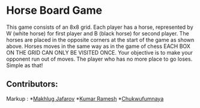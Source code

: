 # Horse Board Game

This game consists of an 8x8 grid. Each player has a horse, represented by W (white horse)
for first player and B (black horse) for second player. The horses are placed in the
opposite corners at the start of the game as shown above. Horses moves in the same way
as in the game of chess EACH BOX ON THE GRID CAN ONLY BE VISITED ONCE. Your objective
is to make your opponent run out of moves. The player who has no more place to go loses.
Simple as that!

## Contributors:
 Markup : *[Makhlug Jafarov](https://github.com/jafarov01) 
          *[Kumar Ramesh](https://github.com/kumarramesh454)
          *[Chukwufumnaya](https://github.com/Chukwufumnaya)
